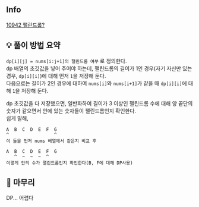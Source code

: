 ## Info
[10942 팰린드롬?](https://www.acmicpc.net/problem/10942)

## 💡 풀이 방법 요약
`dp[i][j] = nums[i:j+1]의 팰린드롬 여부` 로 정의한다.  
dp 배열의 초깃값을 넣어 주어야 하는데, 팰린드롬의 길이가 1인 경우(자기 자신만 있는 경우, `dp[i][i]`)에 대해 먼저 `1`을 저장해 둔다.  
다음으로는 길이가 2인 경우에 대하여 `nums[i]`와 `nums[i+1]`가 같을 때 `dp[i][i]`에 대해 `1`을 저장해 둔다.  
  
dp 초깃값을 다 저장했으면, 일반화하여 길이가 3 이상인 팰린드롬 수에 대해 양 끝단의 숫자가 같으면서 안에 있는 숫자들이 팰린드롬인지 확인한다.  
쉽게 말해,
```
A  B  C  D  E  F  G
^                 ^
이 둘을 먼저 nums 배열에서 같은지 비교 후

A  B  C  D  E  F  G
   ^  ~  ~  ~  ^   
이렇게 안의 수가 팰린드롬인지 확인한다(B, F에 대해 DP사용)

```

## 🙂 마무리
DP... 어렵다

